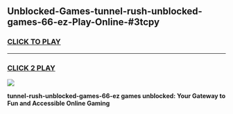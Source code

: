
## Unblocked-Games-tunnel-rush-unblocked-games-66-ez-Play-Online-#3tcpy
<h3>
<a href="https://premium.freeplayer.one?title=tunnel-rush-unblocked-games-66-ez&ref=27F">CLICK TO PLAY</a></h3>
<hr>

<h3>
<a href="https://premium.freeplayer.one?title=tunnel-rush-unblocked-games-66-ez&ref=27F">CLICK 2 PLAY</a>
  
</h3>

<a href="https://premium.freeplayer.one?title=tunnel-rush-unblocked-games-66-ez&ref=27F"><img src="https://clearcache.store/games.png"></a>


**tunnel-rush-unblocked-games-66-ez games unblocked: Your Gateway to Fun and Accessible Online Gaming**
